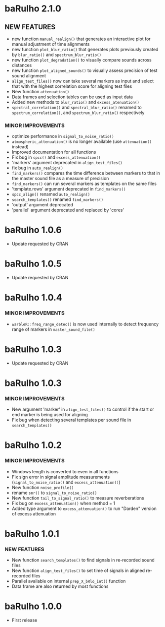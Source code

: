 baRulho 2.1.0
=========================

## NEW FEATURES

* new function `manual_realign()` that generates an interactive plot for manual adjustment of time alignments
* new function `plot_blur_ratio()` that generates plots previously created by `blur_ratio()` and `spectrum_blur_ratio()`
* new function `plot_degradation()` to visually compare sounds across distances
* new function `plot_aligned_sounds()` to visually assess precision of test sound alignment
* `align_test_files()` now can take several markers as input and select that with the highest correlation score for aligning test files
* New function `attenuation()`
* Data frames and selection tables can be used as input data
* Added new methods to `blur_ratio()` and `excess_atenuation()`
* `spectral_correlation()` and `spectral_blur_ratio()` renamed to `spectrum_correlation()`, and `spectrum_blur_ratio()` respectively

### MINOR IMPROVEMENTS

* optimize performance in `signal_to_noise_ratio()`
* `atmospheric_attenuation()` is no longer available (use `attenuation()` instead)
* Improved documentation for all functions
* Fix bug in `spcc()` and `excess_attenuation()`
* 'markers' argument deprecated in `align_test_files()`
* fix bug in `auto_realign()`
* `find_markers()` compares the time difference between markers to that in the master sound file as a measure of precision
* `find_markers()` can run several markers as templates on the same files
* 'template.rows' argument deprecated in `find_markers()`
* `spcc_align()` renamed `auto_realign()`
* `search_templates()` renamed `find_markers()`
* 'output' argument deprecated
* 'parallel' argument deprecated and replaced by 'cores'

baRulho 1.0.6
=========================

* Update requested by CRAN

baRulho 1.0.5
=========================

* Update requested by CRAN

baRulho 1.0.4
=========================

### MINOR IMPROVEMENTS

* `warbleR::freq_range_detec()` is now used internally to detect frequency range of markers in `master_sound_file()` 

baRulho 1.0.3
=========================

* Update requested by CRAN

baRulho 1.0.3
=========================

### MINOR IMPROVEMENTS

* New argument 'marker' in `align_test_files()` to control if the start or end marker is being used for aligning
* Fix bug when detecting several templates per sound file in `search_templates()`

baRulho 1.0.2
=========================

### MINOR IMPROVEMENTS

* Windows length is converted to even in all functions
* Fix sign error in signal amplitude measurements (`signal_to_noise_ratio()` and `excess_attenuation()`)
* New function `noise_profile()` 
* rename `snr()` to `signal_to_noise_ratio()`
* New function `tail_to_signal_ratio()` to measure reverberations
* Fix bug on `excess_attenuation()` when method = 1
* Added type argument to `excess_attenuation()` to run "Darden" version of excess attenuation 

baRulho 1.0.1
=========================

### NEW FEATURES

* New function `search_templates()` to find signals in re-recorded sound files
* New function `align_test_files()` to set time of signals in aligned re-recorded files
* Parallel available on internal `prep_X_bRlo_int()` function
* Data frame are also returned by most functions

baRulho 1.0.0
=========================

* First release
